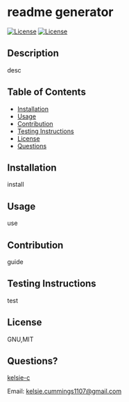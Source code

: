 # readme generator
[![License](https://img.shields.io/badge/License-GNU-blue.svg)](http://opensource.org/licenses/GNU) [![License](https://img.shields.io/badge/License-MIT-blue.svg)](http://opensource.org/licenses/MIT)    

## Description

desc

## Table of Contents

- [Installation](#installation)
- [Usage](#usage)
- [Contribution](#contribution)
- [Testing Instructions](#testing)
- [License](#license)
- [Questions](#questions)

## Installation

install

## Usage

use

## Contribution

guide

## Testing Instructions

test

## License

GNU,MIT

## Questions?

[kelsie-c](https://www.github.com/kelsie-c)

Email: kelsie.cummings1107@gmail.com
